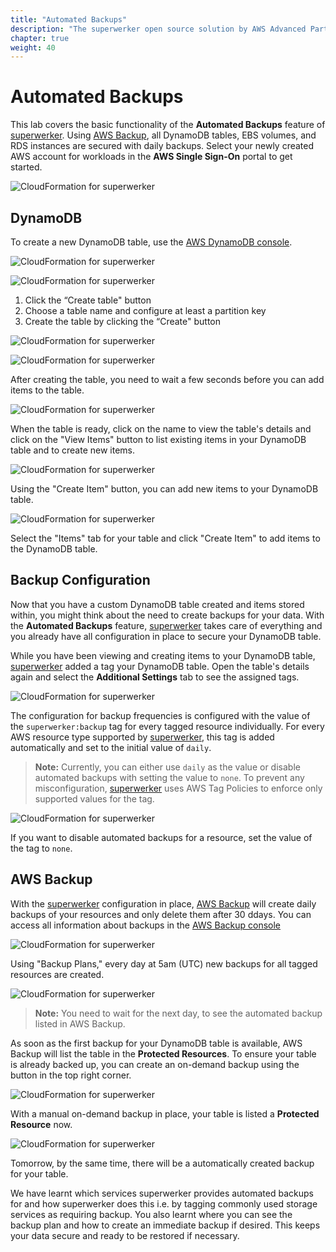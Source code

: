 ```yaml
---
title: "Automated Backups"
description: "The superwerker open source solution by AWS Advanced Partners kreuzwerker and superluminar automates the setup of an AWS Cloud environment with prescriptive best practices. It enables startups and SMBs to focus on their core business - by saving setup and maintenance time and money."
chapter: true
weight: 40
---
```


# Automated Backups

This lab covers the basic functionality of the **Automated Backups** feature of [superwerker]. Using [AWS Backup], all DynamoDB tables, EBS volumes, and RDS instances are secured with daily backups. Select your newly created AWS account for workloads in the **AWS Single Sign-On** portal to get started.

![CloudFormation for superwerker](/screenshots/sso/sso-workload.png)

## DynamoDB

To create a new DynamoDB table, use the [AWS DynamoDB console](https://console.aws.amazon.com/dynamodb/home).

![CloudFormation for superwerker](/screenshots/backup/dynamodb.png)

![CloudFormation for superwerker](/screenshots/backup/dynamodb-dashboard.png)


1. Click the “Create table" button
1. Choose a table name and configure at least a partition key
1. Create the table by clicking the “Create" button

![CloudFormation for superwerker](/screenshots/backup/dynamodb-create.png)

![CloudFormation for superwerker](/screenshots/backup/dynamodb-create-confirm.png)

After creating the table, you need to wait a few seconds before you can add items to the table. 

![CloudFormation for superwerker](/screenshots/backup/dynamodb-ready.png)

When the table is ready, click on the name to view the table's details and click on the "View Items" button to list existing items in your DynamoDB table and to create new items.

![CloudFormation for superwerker](/screenshots/backup/dynamodb-items.png)

Using the "Create Item" button, you can add new items to your DynamoDB table.

![CloudFormation for superwerker](/screenshots/backup/dynamodb-items-create.png)

Select the "Items" tab for your table and click "Create Item" to add items to the DynamoDB table.

## Backup Configuration

Now that you have a custom DynamoDB table created and items stored within, you might think about the need to create backups for your data. With the **Automated Backups** feature, [superwerker] takes care of everything and you already have all configuration in place to secure your DynamoDB table.

While you have been viewing and creating items to your DynamoDB table, [superwerker] added a tag your DynamoDB table. Open the table's details again and select the **Additional Settings** tab to see the assigned tags.

![CloudFormation for superwerker](/screenshots/backup/dynamodb-tags.png)

The configuration for backup frequencies is configured with the value of the `superwerker:backup` tag for every tagged resource individually. For every AWS resource type supported by [superwerker], this tag is added automatically and set to the initial value of `daily`.

> **Note:** Currently, you can either use `daily` as the value or disable automated backups with setting the value to `none`. To prevent any misconfiguration, [superwerker] uses AWS Tag Policies to enforce only supported values for the tag.

![CloudFormation for superwerker](/screenshots/backup/dynamodb-tags-failed.png)

If you want to disable automated backups for a resource, set the value of the tag to `none`.

## AWS Backup

With the [superwerker] configuration in place, [AWS Backup] will create daily backups of your resources and only delete them after 30 ddays. You can access all information about backups in the [AWS Backup console](https://console.aws.amazon.com/backup/home?region=eu-central-1#home)

![CloudFormation for superwerker](/screenshots/backup/backup.png)

Using "Backup Plans," every day at 5am (UTC) new backups for all tagged resources are created.

![CloudFormation for superwerker](/screenshots/backup/backup-plans.png)

> **Note:** You need to wait for the next day, to see the automated backup listed in AWS Backup.

As soon as the first backup for your DynamoDB table is available, AWS Backup will list the table in the **Protected Resources**. To ensure your table is already backed up, you can create an on-demand backup using the button in the top right corner.

![CloudFormation for superwerker](/screenshots/backup/backup-on-demand.png)

With a manual on-demand backup in place, your table is listed a **Protected Resource** now.

![CloudFormation for superwerker](/screenshots/backup/backup-protected.png)

Tomorrow, by the same time, there will be a automatically created backup for your table.

We have learnt which services superwerker provides automated backups for and how superwerker does this i.e. by tagging commonly used storage services as requiring backup. You also learnt where you can see the backup plan and how to create an immediate backup if desired. This keeps your data secure and ready to be restored if necessary.

[aws backup]: https://aws.amazon.com/backup/
[superwerker]: https://superwerker.cloud
